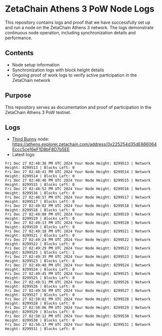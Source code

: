 # ZetaChain Athens 3 PoW Node Logs
This repository contains logs and proof that we have successfully set up and run a node on the ZetaChain Athens 3 network. The logs demonstrate continuous node operation, including synchronization details and performance.

## Contents
- Node setup information
- Synchronization logs with block height details
- Ongoing proof of work logs to verify active participation in the ZetaChain network

## Purpose
This repository serves as documentation and proof of participation in the ZetaChain Athens 3 PoW testnet.

## Logs

- [Third Bunny](https://thirdbunny.xyz/) node: https://athens.explorer.zetachain.com/address/0x225254d35dE666064Eccc5ce16eF1D8bF8D7b5EE
- Latest logs:
```
Fri Dec 27 02:48:36 PM UTC 2024 Your Node Height: 8299513 | Network Height: 8299513 | Blocks Left: 0
Fri Dec 27 02:48:41 PM UTC 2024 Your Node Height: 8299514 | Network Height: 8299514 | Blocks Left: 0
Fri Dec 27 02:48:46 PM UTC 2024 Your Node Height: 8299515 | Network Height: 8299515 | Blocks Left: 0
Fri Dec 27 02:48:52 PM UTC 2024 Your Node Height: 8299516 | Network Height: 8299516 | Blocks Left: 0
Fri Dec 27 02:48:57 PM UTC 2024 Your Node Height: 8299517 | Network Height: 8299517 | Blocks Left: 0
Fri Dec 27 02:49:02 PM UTC 2024 Your Node Height: 8299518 | Network Height: 8299518 | Blocks Left: 0
Fri Dec 27 02:49:08 PM UTC 2024 Your Node Height: 8299519 | Network Height: 8299519 | Blocks Left: 0
Fri Dec 27 02:49:13 PM UTC 2024 Your Node Height: 8299520 | Network Height: 8299520 | Blocks Left: 0
Fri Dec 27 02:49:18 PM UTC 2024 Your Node Height: 8299521 | Network Height: 8299521 | Blocks Left: 0
Fri Dec 27 02:49:24 PM UTC 2024 Your Node Height: 8299522 | Network Height: 8299522 | Blocks Left: 0
Fri Dec 27 02:49:29 PM UTC 2024 Your Node Height: 8299522 | Network Height: 8299523 | Blocks Left: 1
Fri Dec 27 02:49:35 PM UTC 2024 Your Node Height: 8299523 | Network Height: 8299523 | Blocks Left: 0
Fri Dec 27 02:49:40 PM UTC 2024 Your Node Height: 8299524 | Network Height: 8299524 | Blocks Left: 0
Fri Dec 27 02:49:45 PM UTC 2024 Your Node Height: 8299525 | Network Height: 8299525 | Blocks Left: 0
Fri Dec 27 02:49:51 PM UTC 2024 Your Node Height: 8299526 | Network Height: 8299526 | Blocks Left: 0
Fri Dec 27 02:49:56 PM UTC 2024 Your Node Height: 8299527 | Network Height: 8299527 | Blocks Left: 0
Fri Dec 27 02:50:01 PM UTC 2024 Your Node Height: 8299528 | Network Height: 8299528 | Blocks Left: 0
Fri Dec 27 02:50:06 PM UTC 2024 Your Node Height: 8299529 | Network Height: 8299529 | Blocks Left: 0
Fri Dec 27 02:50:12 PM UTC 2024 Your Node Height: 8299530 | Network Height: 8299530 | Blocks Left: 0
Fri Dec 27 02:50:17 PM UTC 2024 Your Node Height: 8299531 | Network Height: 8299531 | Blocks Left: 0
```
